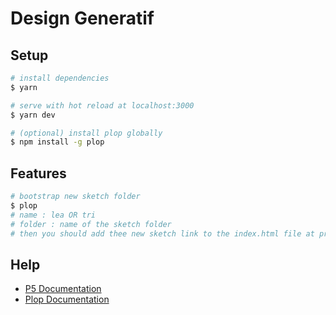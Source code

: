 # Design Generatif

## Setup

``` bash
# install dependencies
$ yarn

# serve with hot reload at localhost:3000
$ yarn dev

# (optional) install plop globally
$ npm install -g plop
```

## Features

``` bash
# bootstrap new sketch folder
$ plop
# name : lea OR tri
# folder : name of the sketch folder
# then you should add thee new sketch link to the index.html file at project root
```

## Help

- [P5 Documentation](https://p5js.org/reference/)
- [Plop Documentation](https://plopjs.com/documentation/)
